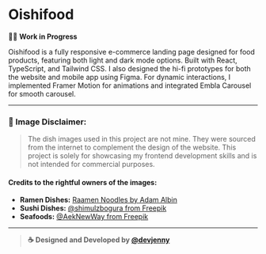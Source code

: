 # Oishifood

👩‍💻 **Work in Progress**

Oishifood is a fully responsive e-commerce landing page designed for food products, featuring both light and dark mode options. Built with React, TypeScript, and Tailwind CSS. I also designed the hi-fi prototypes for both the website and mobile app using Figma. For dynamic interactions, I implemented Framer Motion for animations and integrated Embla Carousel for smooth carousel.

---

### 📌 Image Disclaimer:
> The dish images used in this project are not mine. They were sourced from the internet to complement the design of the website. This project is solely for showcasing my frontend development skills and is not intended for commercial purposes.

#### Credits to the rightful owners of the images:
- **Ramen Dishes:** [Raamen Noodles by Adam Albin](https://wolt.com/en/swe/stockholm/restaurant/raamen-noodles-by-adam-albin)
- **Sushi Dishes:** [@shimulzbogura from Freepik](https://www.freepik.com/author/shimulzbogura/3#uuid=73784d78-2ff7-4573-b224-8697abec9a6d)
- **Seafoods:** [@AekNewWay from Freepik](https://www.freepik.com/author/aeknewway)

---

> **☕ Designed and Developed by [@devjenny](https://devjenny-portfolio-v2.vercel.app)**
